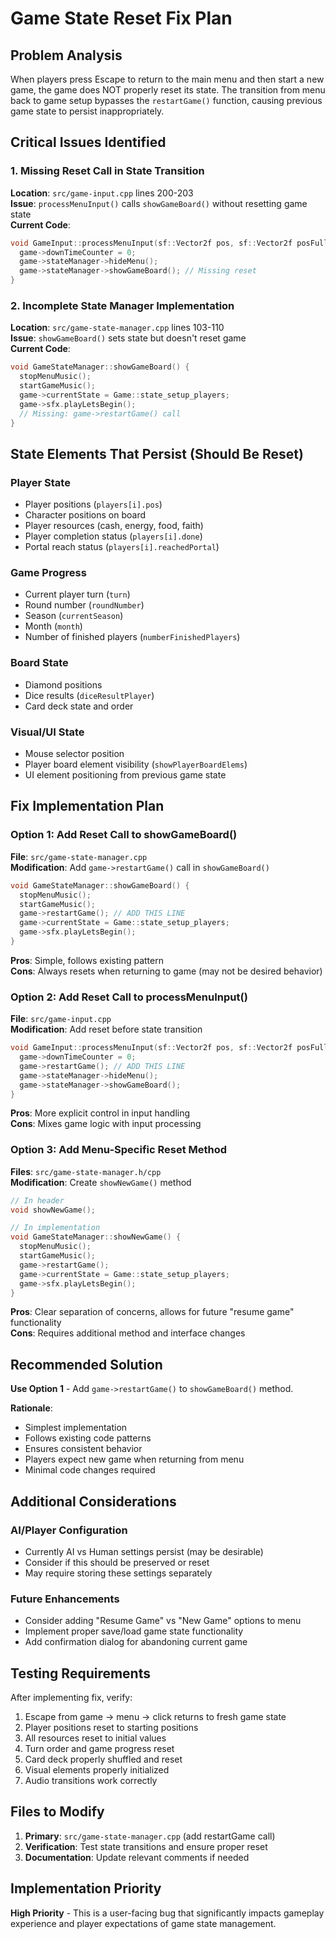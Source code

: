 # Game State Reset Fix Plan

## Problem Analysis

When players press Escape to return to the main menu and then start a new game, the game does NOT properly reset its state. The transition from menu back to game setup bypasses the `restartGame()` function, causing previous game state to persist inappropriately.

## Critical Issues Identified

### 1. Missing Reset Call in State Transition

**Location**: `src/game-input.cpp` lines 200-203  
**Issue**: `processMenuInput()` calls `showGameBoard()` without resetting game state  
**Current Code**:
```cpp
void GameInput::processMenuInput(sf::Vector2f pos, sf::Vector2f posFull, int mousePos) {
  game->downTimeCounter = 0;
  game->stateManager->hideMenu();
  game->stateManager->showGameBoard(); // Missing reset
}
```

### 2. Incomplete State Manager Implementation

**Location**: `src/game-state-manager.cpp` lines 103-110  
**Issue**: `showGameBoard()` sets state but doesn't reset game  
**Current Code**:
```cpp
void GameStateManager::showGameBoard() {
  stopMenuMusic();
  startGameMusic();
  game->currentState = Game::state_setup_players;
  game->sfx.playLetsBegin();
  // Missing: game->restartGame() call
}
```

## State Elements That Persist (Should Be Reset)

### Player State
- Player positions (`players[i].pos`)
- Character positions on board
- Player resources (cash, energy, food, faith)
- Player completion status (`players[i].done`)
- Portal reach status (`players[i].reachedPortal`)

### Game Progress
- Current player turn (`turn`)
- Round number (`roundNumber`)
- Season (`currentSeason`)
- Month (`month`)
- Number of finished players (`numberFinishedPlayers`)

### Board State
- Diamond positions
- Dice results (`diceResultPlayer`)
- Card deck state and order

### Visual/UI State
- Mouse selector position
- Player board element visibility (`showPlayerBoardElems`)
- UI element positioning from previous game state

## Fix Implementation Plan

### Option 1: Add Reset Call to showGameBoard()

**File**: `src/game-state-manager.cpp`  
**Modification**: Add `game->restartGame()` call in `showGameBoard()`

```cpp
void GameStateManager::showGameBoard() {
  stopMenuMusic();
  startGameMusic();
  game->restartGame(); // ADD THIS LINE
  game->currentState = Game::state_setup_players;
  game->sfx.playLetsBegin();
}
```

**Pros**: Simple, follows existing pattern  
**Cons**: Always resets when returning to game (may not be desired behavior)

### Option 2: Add Reset Call to processMenuInput()

**File**: `src/game-input.cpp`  
**Modification**: Add reset before state transition

```cpp
void GameInput::processMenuInput(sf::Vector2f pos, sf::Vector2f posFull, int mousePos) {
  game->downTimeCounter = 0;
  game->restartGame(); // ADD THIS LINE
  game->stateManager->hideMenu();
  game->stateManager->showGameBoard();
}
```

**Pros**: More explicit control in input handling  
**Cons**: Mixes game logic with input processing

### Option 3: Add Menu-Specific Reset Method

**Files**: `src/game-state-manager.h/cpp`  
**Modification**: Create `showNewGame()` method

```cpp
// In header
void showNewGame();

// In implementation
void GameStateManager::showNewGame() {
  stopMenuMusic();
  startGameMusic();
  game->restartGame();
  game->currentState = Game::state_setup_players;
  game->sfx.playLetsBegin();
}
```

**Pros**: Clear separation of concerns, allows for future "resume game" functionality  
**Cons**: Requires additional method and interface changes

## Recommended Solution

**Use Option 1** - Add `game->restartGame()` to `showGameBoard()` method.

**Rationale**:
- Simplest implementation
- Follows existing code patterns
- Ensures consistent behavior
- Players expect new game when returning from menu
- Minimal code changes required

## Additional Considerations

### AI/Player Configuration
- Currently AI vs Human settings persist (may be desirable)
- Consider if this should be preserved or reset
- May require storing these settings separately

### Future Enhancements
- Consider adding "Resume Game" vs "New Game" options to menu
- Implement proper save/load game state functionality
- Add confirmation dialog for abandoning current game

## Testing Requirements

After implementing fix, verify:
1. Escape from game → menu → click returns to fresh game state
2. Player positions reset to starting positions
3. All resources reset to initial values
4. Turn order and game progress reset
5. Card deck properly shuffled and reset
6. Visual elements properly initialized
7. Audio transitions work correctly

## Files to Modify

1. **Primary**: `src/game-state-manager.cpp` (add restartGame call)
2. **Verification**: Test state transitions and ensure proper reset
3. **Documentation**: Update relevant comments if needed

## Implementation Priority

**High Priority** - This is a user-facing bug that significantly impacts gameplay experience and player expectations of game state management.
